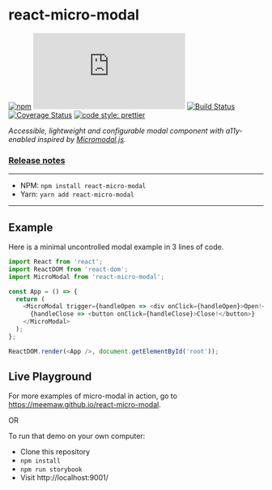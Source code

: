 # react-micro-modal

[![npm](https://img.shields.io/npm/v/react-micro-modal.svg)](https://www.npmjs.com/package/react-micro-modal) [![size](http://img.badgesize.io/https://cdn.jsdelivr.net/npm/react-micro-modal/dist/react-micro-modal.umd.js?compression=gzip)](http://img.badgesize.io/https://cdn.jsdelivr.net/npm/react-micro-modal/dist/react-micro-modal.umd.js) [![Build Status](https://travis-ci.org/Meemaw/react-micro-modal.svg?branch=master)](https://travis-ci.org/Meemaw/react-micro-modal) [![Coverage Status](https://coveralls.io/repos/github/Meemaw/react-micro-modal/badge.svg?branch=master)](https://coveralls.io/github/Meemaw/react-micro-modal?branch=master) [![code style: prettier](https://img.shields.io/badge/code_style-prettier-ff69b4.svg)](https://github.com/prettier/prettier)

_Accessible, lightweight and configurable modal component with a11y-enabled inspired by [Micromodal.js](https://github.com/Ghosh/micromodal)._

### [Release notes](https://github.com/Meemaw/react-micro-modal/releases)

---

- NPM: `npm install react-micro-modal`
- Yarn: `yarn add react-micro-modal`

---

## Example

Here is a minimal uncontrolled modal example in 3 lines of code.

```javascript
import React from 'react';
import ReactDOM from 'react-dom';
import MicroModal from 'react-micro-modal';

const App = () => {
  return (
    <MicroModal trigger={handleOpen => <div onClick={handleOpen}>Open!</div>}>
      {handleClose => <button onClick={handleClose}>Close!</button>}
    </MicroModal>
  );
};

ReactDOM.render(<App />, document.getElementById('root'));
```

## Live Playground

For more examples of micro-modal in action, go to https://meemaw.github.io/react-micro-modal.

OR

To run that demo on your own computer:

- Clone this repository
- `npm install`
- `npm run storybook`
- Visit http://localhost:9001/

